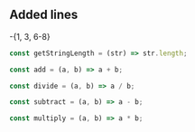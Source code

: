 ## Added lines

-{1, 3, 6-8}

```js +{1, 3, 6-8}
const getStringLength = (str) => str.length;

const add = (a, b) => a + b;

const divide = (a, b) => a / b;

const subtract = (a, b) => a - b;

const multiply = (a, b) => a * b;
```
